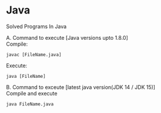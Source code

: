 # Java
Solved Programs In Java

A. Command to execute [Java versions upto 1.8.0]  
Compile:  
```
javac [FileName.java]
```
Execute:  
```
java [FileName]
````

B. Command to exceute [latest java version(JDK 14 / JDK 15)]  
Compile and execute
```
java FileName.java
```
